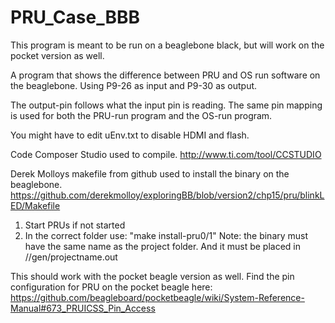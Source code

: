 # PRU_Case_BBB
This program is meant to be run on a beaglebone black, but will work on the pocket version as well. 

A program that shows the difference between PRU and OS run software on the beaglebone. 
Using P9-26 as input and P9-30 as output. 

The output-pin follows what the input pin is reading. The same pin mapping is used for both the PRU-run program and the OS-run program.

You might have to edit uEnv.txt to disable HDMI and flash.

Code Composer Studio used to compile. 
http://www.ti.com/tool/CCSTUDIO

Derek Molloys makefile from github used to install the binary on the beaglebone.
https://github.com/derekmolloy/exploringBB/blob/version2/chp15/pru/blinkLED/Makefile

1. Start PRUs if not started
2. In the correct folder use: "make install-pru0/1"
Note: the binary must have the same name as the project folder. And it must be placed in /<projectname>/gen/projectname.out
  

This should work with the pocket beagle version as well. 
Find the pin configuration for PRU on the pocket beagle here: https://github.com/beagleboard/pocketbeagle/wiki/System-Reference-Manual#673_PRUICSS_Pin_Access 
